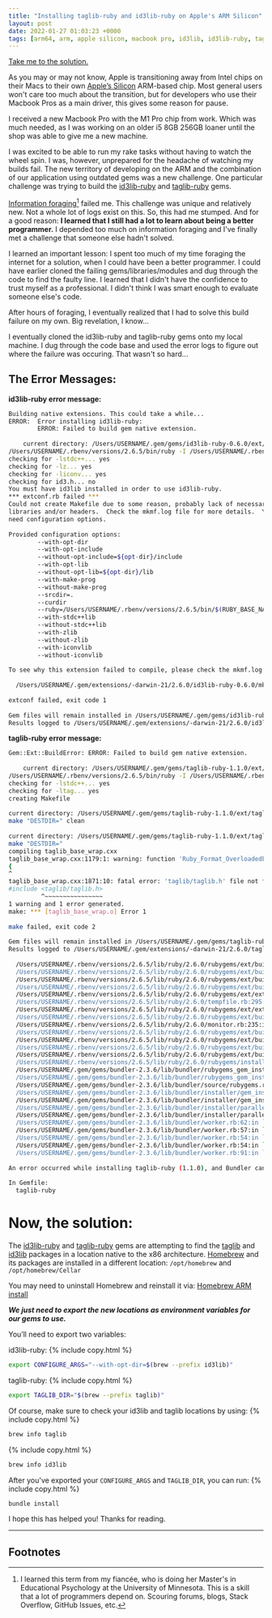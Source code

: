 ```yaml
---
title: "Installing taglib-ruby and id3lib-ruby on Apple's ARM Silicon"
layout: post
date: 2022-01-27 01:03:23 +0000
tags: [arm64, arm, apple silicon, macbook pro, id3lib, id3lib-ruby, taglib, taglib-ruby]
---
```


[Take me to the solution.](#now-the-solution)

As you may or may not know, Apple is transitioning away from Intel chips on their Macs to their own <a href="https://en.wikipedia.org/wiki/Apple_silicon" target="_blank">Apple’s Silicon</a> ARM-based chip. Most general users won't care too much about the transition, but for developers who use their Macbook Pros as a main driver, this gives some reason for pause.
 
I received a new Macbook Pro with the M1 Pro chip from work. Which was much needed, as I was working on an older i5 8GB 256GB loaner until the shop was able to give me a new machine.
 
I was excited to be able to run my rake tasks without having to watch the wheel spin. I was, however, unprepared for the headache of watching my builds fail. The new territory of developing on the ARM and the combination of our application using outdated gems was a new challenge. One particular challenge was trying to build the <a href="https://github.com/robinst/id3lib-ruby" target="_blank">id3lib-ruby</a> and <a href="https://github.com/robinst/taglib-ruby" target="_blank">taglib-ruby</a> gems.
 
<a href="https://en.wikipedia.org/wiki/Information_foraging" target="_blank">Information foraging</a>[^1] failed me. This challenge was unique and relatively new. Not a whole lot of logs exist on this. So, this had me stumped. And for a good reason: **I learned that I still had a lot to learn about being a better programmer.** I depended too much on information foraging and I've finally met a challenge that someone else hadn't solved.
 
I learned an important lesson: I spent too much of my time foraging the internet for a solution, when I could have been a better programmer. I could have earlier cloned the failing gems/libraries/modules and dug through the code to find the faulty line. I learned that I didn't have the confidence to trust myself as a professional. I didn't think I was smart enough to evaluate someone else's code.
 
After hours of foraging, I eventually realized that I had to solve this build failure on my own. Big revelation, I know...
 
I eventually cloned the id3lib-ruby and taglib-ruby gems onto my local machine. I dug through the code base and used the error logs to figure out where the failure was occuring. That wasn't so hard...

## The Error Messages:

**id3lib-ruby error message:**
```bash
Building native extensions. This could take a while...
ERROR:  Error installing id3lib-ruby:
        ERROR: Failed to build gem native extension.
 
    current directory: /Users/USERNAME/.gem/gems/id3lib-ruby-0.6.0/ext/id3lib_api
/Users/USERNAME/.rbenv/versions/2.6.5/bin/ruby -I /Users/USERNAME/.rbenv/versions/2.6.5/lib/ruby/2.6.0 -r ./siteconf20220126-61097-15xkr2v.rb extconf.rb
checking for -lstdc++... yes
checking for -lz... yes
checking for -liconv... yes
checking for id3.h... no
You must have id3lib installed in order to use id3lib-ruby.
*** extconf.rb failed ***
Could not create Makefile due to some reason, probably lack of necessary
libraries and/or headers.  Check the mkmf.log file for more details.  You may
need configuration options.
 
Provided configuration options:
        --with-opt-dir
        --with-opt-include
        --without-opt-include=${opt-dir}/include
        --with-opt-lib
        --without-opt-lib=${opt-dir}/lib
        --with-make-prog
        --without-make-prog
        --srcdir=.
        --curdir
        --ruby=/Users/USERNAME/.rbenv/versions/2.6.5/bin/$(RUBY_BASE_NAME)
        --with-stdc++lib
        --without-stdc++lib
        --with-zlib
        --without-zlib
        --with-iconvlib
        --without-iconvlib
 
To see why this extension failed to compile, please check the mkmf.log which can be found here:
 
  /Users/USERNAME/.gem/extensions/-darwin-21/2.6.0/id3lib-ruby-0.6.0/mkmf.log
 
extconf failed, exit code 1
 
Gem files will remain installed in /Users/USERNAME/.gem/gems/id3lib-ruby-0.6.0 for inspection.
Results logged to /Users/USERNAME/.gem/extensions/-darwin-21/2.6.0/id3lib-ruby-0.6.0/gem_make.out
```

**taglib-ruby error message:**
```bash
Gem::Ext::BuildError: ERROR: Failed to build gem native extension.
 
    current directory: /Users/USERNAME/.gem/gems/taglib-ruby-1.1.0/ext/taglib_base
/Users/USERNAME/.rbenv/versions/2.6.5/bin/ruby -I /Users/USERNAME/.rbenv/versions/2.6.5/lib/ruby/2.6.0 -r ./siteconf20220126-46818-1p3xheg.rb extconf.rb
checking for -lstdc++... yes
checking for -ltag... yes
creating Makefile
 
current directory: /Users/USERNAME/.gem/gems/taglib-ruby-1.1.0/ext/taglib_base
make "DESTDIR=" clean
 
current directory: /Users/USERNAME/.gem/gems/taglib-ruby-1.1.0/ext/taglib_base
make "DESTDIR="
compiling taglib_base_wrap.cxx
taglib_base_wrap.cxx:1179:1: warning: function 'Ruby_Format_OverloadedError' could be declared with attribute 'noreturn' [-Wmissing-noreturn]
{
^
taglib_base_wrap.cxx:1871:10: fatal error: 'taglib/taglib.h' file not found
#include <taglib/taglib.h>
         ^~~~~~~~~~~~~~~~~
1 warning and 1 error generated.
make: *** [taglib_base_wrap.o] Error 1
 
make failed, exit code 2
 
Gem files will remain installed in /Users/USERNAME/.gem/gems/taglib-ruby-1.1.0 for inspection.
Results logged to /Users/USERNAME/.gem/extensions/-darwin-21/2.6.0/taglib-ruby-1.1.0/gem_make.out
 
  /Users/USERNAME/.rbenv/versions/2.6.5/lib/ruby/2.6.0/rubygems/ext/builder.rb:99:in `run'
  /Users/USERNAME/.rbenv/versions/2.6.5/lib/ruby/2.6.0/rubygems/ext/builder.rb:51:in `block in make'
  /Users/USERNAME/.rbenv/versions/2.6.5/lib/ruby/2.6.0/rubygems/ext/builder.rb:43:in `each'
  /Users/USERNAME/.rbenv/versions/2.6.5/lib/ruby/2.6.0/rubygems/ext/builder.rb:43:in `make'
  /Users/USERNAME/.rbenv/versions/2.6.5/lib/ruby/2.6.0/rubygems/ext/ext_conf_builder.rb:62:in `block in build'
  /Users/USERNAME/.rbenv/versions/2.6.5/lib/ruby/2.6.0/tempfile.rb:295:in `open'
  /Users/USERNAME/.rbenv/versions/2.6.5/lib/ruby/2.6.0/rubygems/ext/ext_conf_builder.rb:29:in `build'
  /Users/USERNAME/.rbenv/versions/2.6.5/lib/ruby/2.6.0/rubygems/ext/builder.rb:185:in `block in build_extension'
  /Users/USERNAME/.rbenv/versions/2.6.5/lib/ruby/2.6.0/monitor.rb:235:in `mon_synchronize'
  /Users/USERNAME/.rbenv/versions/2.6.5/lib/ruby/2.6.0/rubygems/ext/builder.rb:181:in `build_extension'
  /Users/USERNAME/.rbenv/versions/2.6.5/lib/ruby/2.6.0/rubygems/ext/builder.rb:229:in `block in build_extensions'
  /Users/USERNAME/.rbenv/versions/2.6.5/lib/ruby/2.6.0/rubygems/ext/builder.rb:226:in `each'
  /Users/USERNAME/.rbenv/versions/2.6.5/lib/ruby/2.6.0/rubygems/ext/builder.rb:226:in `build_extensions'
  /Users/USERNAME/.rbenv/versions/2.6.5/lib/ruby/2.6.0/rubygems/installer.rb:830:in `build_extensions'
  /Users/USERNAME/.gem/gems/bundler-2.3.6/lib/bundler/rubygems_gem_installer.rb:71:in `build_extensions'
  /Users/USERNAME/.gem/gems/bundler-2.3.6/lib/bundler/rubygems_gem_installer.rb:28:in `install'
  /Users/USERNAME/.gem/gems/bundler-2.3.6/lib/bundler/source/rubygems.rb:204:in `install'
  /Users/USERNAME/.gem/gems/bundler-2.3.6/lib/bundler/installer/gem_installer.rb:54:in `install'
  /Users/USERNAME/.gem/gems/bundler-2.3.6/lib/bundler/installer/gem_installer.rb:16:in `install_from_spec'
  /Users/USERNAME/.gem/gems/bundler-2.3.6/lib/bundler/installer/parallel_installer.rb:186:in `do_install'
  /Users/USERNAME/.gem/gems/bundler-2.3.6/lib/bundler/installer/parallel_installer.rb:177:in `block in worker_pool'
  /Users/USERNAME/.gem/gems/bundler-2.3.6/lib/bundler/worker.rb:62:in `apply_func'
  /Users/USERNAME/.gem/gems/bundler-2.3.6/lib/bundler/worker.rb:57:in `block in process_queue'
  /Users/USERNAME/.gem/gems/bundler-2.3.6/lib/bundler/worker.rb:54:in `loop'
  /Users/USERNAME/.gem/gems/bundler-2.3.6/lib/bundler/worker.rb:54:in `process_queue'
  /Users/USERNAME/.gem/gems/bundler-2.3.6/lib/bundler/worker.rb:91:in `block (2 levels) in create_threads'
 
An error occurred while installing taglib-ruby (1.1.0), and Bundler cannot continue.
 
In Gemfile:
  taglib-ruby
```

# Now, the solution:

The <a href="https://github.com/robinst/id3lib-ruby" target="_blank">id3lib-ruby</a> and <a href="https://github.com/robinst/taglib-ruby" target="_blank">taglib-ruby</a> gems are attempting to find the <a href="https://taglib.org/" target="_blank">taglib</a> and <a href="http://id3lib.sourceforge.net/" target="_blank">id3lib</a> packages in a location native to the x86 architecture. <a href="https://brew.sh" target="_blank">Homebrew</a> and its packages are installed in a different location: `/opt/homebrew` and `/opt/homebrew/Cellar`

<p class="message">
  You may need to uninstall Homebrew and reinstall it via:
  <a href='https://github.com/mikelxc/Workarounds-for-ARM-mac' target="_blank">Homebrew ARM install</a>
</p>

***We just need to export the new locations as environment variables for our gems to use.***

You’ll need to export two variables:

id3lib-ruby:
{% include copy.html %}
```bash
export CONFIGURE_ARGS="--with-opt-dir=$(brew --prefix id3lib)"
```
taglib-ruby:
{% include copy.html %}
```bash
export TAGLIB_DIR="$(brew --prefix taglib)"
```
Of course, make sure to check your id3lib and taglib locations by using:
{% include copy.html %}
```bash
brew info taglib
```
{% include copy.html %}
```bash
brew info id3lib
```

After you've exported your `CONFIGURE_ARGS` and `TAGLIB_DIR`, you can run:
{% include copy.html %}
```bash
bundle install
```

I hope this has helped you! Thanks for reading.

-----
## Footnotes
[^1]: I learned this term from my fiancée, who is doing her Master's in Educational Psychology at the University of Minnesota. This is a skill that a lot of programmers depend on. Scouring forums, blogs, Stack Overflow, GitHub Issues, etc.
